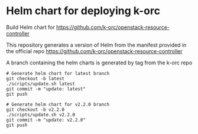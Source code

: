 # Helm chart for deploying k-orc

Build Helm chart for https://github.com/k-orc/openstack-resource-controller

This repository generates a version of Helm from the manifest provided in the official repo https://github.com/k-orc/openstack-resource-controller

A branch containing the helm charts is generated by tag from the k-orc repo

```
# Generate helm chart for latest branch
git checkout -b latest
./scripts/update.sh latest
git commit -m "update: latest"
git push

# Generate helm chart for v2.2.0 branch
git checkout -b v2.2.0
./scripts/update.sh v2.2.0
git commit -m "update: v2.2.0"
git push
```
